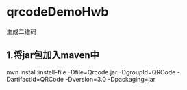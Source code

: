 # qrcodeDemoHwb
生成二维码
## 1.将jar包加入maven中
mvn install:install-file -Dfile=Qrcode.jar  -DgroupId=QRCode  -DartifactId=QRCode -Dversion=3.0 -Dpackaging=jar
